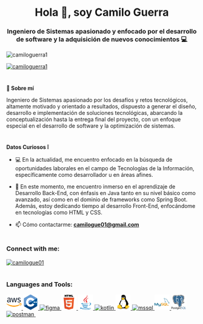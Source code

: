 <h1 align="center">Hola 👋, soy Camilo Guerra</h1>
<h3 align="center">Ingeniero de Sistemas apasionado y enfocado por el desarrollo de software y la adquisición de nuevos conocimientos 💻</h3>

<p align="left"> <img src="https://komarev.com/ghpvc/?username=camiloguerra1&label=Profile%20views&color=0e75b6&style=flat" alt="camiloguerra1" /> </p>

<p align="left"> <a href="https://github.com/ryo-ma/github-profile-trophy"><img src="https://github-profile-trophy.vercel.app/?username=camiloguerra1" alt="camiloguerra1" /></a> </p>

# 
**📎 Sobre mí**

Ingeniero de Sistemas apasionado por los desafíos y retos tecnológicos, altamente motivado y orientado a resultados, dispuesto a generar el diseño, desarrollo e implementación de
soluciones tecnológicas, abarcando la conceptualización hasta la entrega final del proyecto, con un enfoque especial en el desarrollo de software y la optimización de sistemas.

#
**Datos Curiosos ❕**

- 💻 En la actualidad, me encuentro enfocado en la búsqueda de oportunidades laborales en el campo de Tecnologías de la Información, específicamente como desarrollador u en áreas afines.

- 🌱 En este momento, me encuentro inmerso en el aprendizaje de Desarrollo Back-End, con énfasis en Java tanto en su nivel básico como avanzado, así como en el dominio de frameworks como Spring Boot. Además, estoy dedicando tiempo al desarrollo Front-End, enfocándome en tecnologías como HTML y CSS.

- 📫 Cómo contactarme: **camilogue01@gmail.com**

#

<h3 align="left">Connect with me:</h3>
<p align="left">
<a href="https://linkedin.com/in/camilogue01" target="blank"><img align="center" src="https://raw.githubusercontent.com/rahuldkjain/github-profile-readme-generator/master/src/images/icons/Social/linked-in-alt.svg" alt="camilogue01" height="30" width="40" /></a>
</p>

#

<h3 align="left">Languages and Tools:</h3>
<p align="left"> <a href="https://aws.amazon.com" target="_blank" rel="noreferrer"> <img src="https://raw.githubusercontent.com/devicons/devicon/master/icons/amazonwebservices/amazonwebservices-original-wordmark.svg" alt="aws" width="40" height="40"/> </a> <a href="https://www.w3schools.com/cpp/" target="_blank" rel="noreferrer"> <img src="https://raw.githubusercontent.com/devicons/devicon/master/icons/cplusplus/cplusplus-original.svg" alt="cplusplus" width="40" height="40"/> </a> <a href="https://www.figma.com/" target="_blank" rel="noreferrer"> <img src="https://www.vectorlogo.zone/logos/figma/figma-icon.svg" alt="figma" width="40" height="40"/> </a> <a href="https://www.w3.org/html/" target="_blank" rel="noreferrer"> <img src="https://raw.githubusercontent.com/devicons/devicon/master/icons/html5/html5-original-wordmark.svg" alt="html5" width="40" height="40"/> </a> <a href="https://www.java.com" target="_blank" rel="noreferrer"> <img src="https://raw.githubusercontent.com/devicons/devicon/master/icons/java/java-original.svg" alt="java" width="40" height="40"/> </a> <a href="https://kotlinlang.org" target="_blank" rel="noreferrer"> <img src="https://www.vectorlogo.zone/logos/kotlinlang/kotlinlang-icon.svg" alt="kotlin" width="40" height="40"/> </a> <a href="https://www.linux.org/" target="_blank" rel="noreferrer"> <img src="https://raw.githubusercontent.com/devicons/devicon/master/icons/linux/linux-original.svg" alt="linux" width="40" height="40"/> </a> <a href="https://www.microsoft.com/en-us/sql-server" target="_blank" rel="noreferrer"> <img src="https://www.svgrepo.com/show/303229/microsoft-sql-server-logo.svg" alt="mssql" width="40" height="40"/> </a> <a href="https://www.mysql.com/" target="_blank" rel="noreferrer"> <img src="https://raw.githubusercontent.com/devicons/devicon/master/icons/mysql/mysql-original-wordmark.svg" alt="mysql" width="40" height="40"/> </a> <a href="https://www.postgresql.org" target="_blank" rel="noreferrer"> <img src="https://raw.githubusercontent.com/devicons/devicon/master/icons/postgresql/postgresql-original-wordmark.svg" alt="postgresql" width="40" height="40"/> </a> <a href="https://postman.com" target="_blank" rel="noreferrer"> <img src="https://www.vectorlogo.zone/logos/getpostman/getpostman-icon.svg" alt="postman" width="40" height="40"/> </a> <a href="https://www.python.org" target="_blank" rel="noreferrer"> <img > </a> </p>

#
